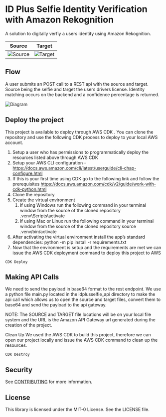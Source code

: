 
# ID Plus Selfie Identity Verification with Amazon Rekognition

A solution to digitally verfiy a users identity using Amazon Rekognition.

Source                     | Target
:-------------------------:|:-------------------------:
![Source](../amazon-rekognition-identity-verification-example/Documentation/readme_images/idplusselfie_dl.jpg) | ![Target](../amazon-rekognition-identity-verification-example/Documentation/readme_images/idplusselfie_selfie.png)
## Flow
A user submits an POST call to a REST api with the source and target. Source being the selfie and target
the users drivers license.  Identity matching occurs on the backend and a confidence percentage is returned.

![Diagram](../amazon-rekognition-identity-verification-example/Documentation/readme_images/idplusselfie_diagram.jpg)

## Deploy the project
This project is available to deploy through AWS CDK <repo link>.  You can clone the repository and use the following CDK process to deploy to your local AWS account.
1. Setup a user who has permissions to programmatically deploy the resources listed above through AWS CDK
2. Setup your AWS CLI configuration - https://docs.aws.amazon.com/cli/latest/userguide/cli-chap-configure.html
3. If this is your first time using CDK go to the following link and follow the prerequisites https://docs.aws.amazon.com/cdk/v2/guide/work-with-cdk-python.html   
4. Clone the repository <git hub link>
5. Create the virtual environment
   1. If using Windows run the following command in your terminal window from the source of the cloned repository
   .venv\Scripts\activate
   2. If using Mac or Linux run the following command in your terminal window from the source of the cloned repository source
   .venv/bin/activate
6. After activating the virtual environment install the app’s standard dependencies:
python -m pip install -r requirements.txt
7. Now that the environment is setup and the requirements are met we can issue the AWS CDK deployment command to deploy this project to AWS
```
CDK Deploy
```

## Making API Calls
We need to send the payload in base64 format to the rest endpoint.  We use a python file main.py located in the idplusselfie_api directory to make the api call which allows us to open the source and target files, convert them to base64 and send the payload to the api gateway.  

NOTE: The SOURCE and TARGET file locations will be on your local file system and the URL is the Amazon API Gateway url generated during the creation of the project.



Clean Up
We used the AWS CDK to build this project, therefore we can open our project locally and issue the AWS CDK command to clean up the resources.
```
CDK Destroy
```
## Security

See [CONTRIBUTING](CONTRIBUTING.md#security-issue-notifications) for more information.

## License
This library is licensed under the MIT-0 License. See the LICENSE file.
